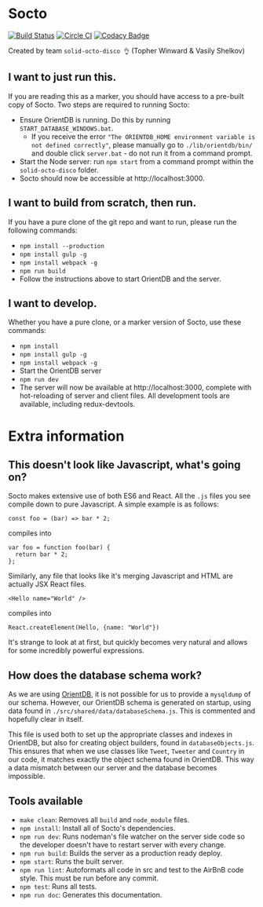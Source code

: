 # Socto

[![Build Status](https://travis-ci.org/Winwardo/solid-octo-disco.svg?branch=master)](https://travis-ci.org/Winwardo/solid-octo-disco)
[![Circle CI](https://circleci.com/gh/Winwardo/solid-octo-disco.svg?style=svg)](https://circleci.com/gh/Winwardo/solid-octo-disco)
[![Codacy Badge](https://api.codacy.com/project/badge/grade/d544db1297e04420b13c514662c305af)](https://www.codacy.com/app/winwardo/solid-octo-disco)

Created by team `solid-octo-disco 👌` (Topher Winward & Vasily Shelkov)

## I want to just run this.
If you are reading this as a marker, you should have access to a pre-built copy of Socto.
Two steps are required to running Socto:
+ Ensure OrientDB is running. Do this by running `START_DATABASE_WINDOWS.bat`.
  + If you receive the error `"The ORIENTDB_HOME environment variable is not defined correctly"`, please manually go to `./lib/orientdb/bin/` and double click `server.bat` - do not run it from a command prompt.
+ Start the Node server: run `npm start` from a command prompt within the `solid-octo-disco` folder.
+ Socto should now be accessible at http://localhost:3000.

## I want to build from scratch, then run.
If you have a pure clone of the git repo and want to run, please run the following commands:
+ `npm install --production`
+ `npm install gulp -g`
+ `npm install webpack -g`
+ `npm run build`
+ Follow the instructions above to start OrientDB and the server.

## I want to develop.
Whether you have a pure clone, or a marker version of Socto, use these commands:
+ `npm install`
+ `npm install gulp -g`
+ `npm install webpack -g`
+ Start the OrientDB server
+ `npm run dev`
+ The server will now be available at http://localhost:3000, complete with hot-reloading of server and client files. All development tools are available, including redux-devtools.

# Extra information

## This doesn't look like Javascript, what's going on?
Socto makes extensive use of both ES6 and React. All the `.js` files you see compile down to pure Javascript. A simple example is as follows:
```
const foo = (bar) => bar * 2;
```
compiles into
```
var foo = function foo(bar) {
  return bar * 2;
};
```
Similarly, any file that looks like it's merging Javascript and HTML are actually JSX React files.
```
<Hello name="World" />
```
compiles into
```
React.createElement(Hello, {name: "World"})
```
It's strange to look at at first, but quickly becomes very natural and allows for some incredibly powerful expressions.

## How does the database schema work?
As we are using [OrientDB](orientdb.com), it is not possible for us to provide a `mysqldump` of our schema. However, our OrientDB schema is generated on startup, using data found in `./src/shared/data/databaseSchema.js`. This is commented and hopefully clear in itself.

This file is used both to set up the appropriate classes and indexes in OrientDB, but also for creating object builders, found in `databaseObjects.js`. This ensures that when we use classes like `Tweet`, `Tweeter` and `Country` in our code, it matches exactly the object schema found in OrientDB. This way a data mismatch between our server and the database becomes impossible.

## Tools available
+ `make clean`: Removes all `build` and `node_module` files.
+ `npm install`: Install all of Socto's dependencies.
+ `npm run dev`: Runs nodeman's file watcher on the server side code so the developer doesn't have to restart server with every change.
+ `npm run build`: Builds the server as a production ready deploy.
+ `npm start`: Runs the built server.
+ `npm run lint`: Autoformats all code in src and test to the AirBnB code style. This must be run before any commit.
+ `npm test`: Runs all tests.
+ `npm run doc`: Generates this documentation.